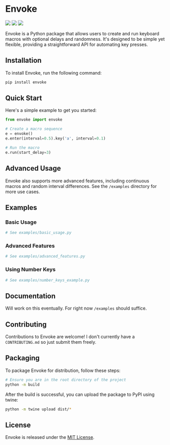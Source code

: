 # Envoke

<a href="https://pepy.tech/project/envoke"><img src="https://img.shields.io/pypi/dw/envoke"></a>
<a href="https://pypi.org/project/envoke"><img src="https://img.shields.io/pypi/v/envoke"></a>
<a href="https://github.com/cowboycodr/envoke"><img src="https://img.shields.io/github/repo-size/cowboycodr/envoke"></a>

Envoke is a Python package that allows users to create and run keyboard macros with optional delays and randomness. It's designed to be simple yet flexible, providing a straightforward API for automating key presses.

## Installation

To install Envoke, run the following command:

```bash
pip install envoke
```

## Quick Start

Here's a simple example to get you started:

```python
from envoke import envoke

# Create a macro sequence
e = envoke()
e.enter(interval=0.5).key('a', interval=0.1)

# Run the macro
e.run(start_delay=3)
```

## Advanced Usage

Envoke also supports more advanced features, including continuous macros and random interval differences. See the `/examples` directory for more use cases.

## Examples

### Basic Usage

```python
# See examples/basic_usage.py
```

### Advanced Features

```python
# See examples/advanced_features.py
```

### Using Number Keys

```python
# See examples/number_keys_example.py
```

## Documentation

Will work on this eventually. For right now `/examples` should suffice.

## Contributing

Contributions to Envoke are welcome! I don't currently have a `CONTRIBUTING.md` so just submit them freely.

## Packaging

To package Envoke for distribution, follow these steps:

```bash
# Ensure you are in the root directory of the project
python -m build
```

After the build is successful, you can upload the package to PyPI using twine:

```bash
python -m twine upload dist/*
```

## License

Envoke is released under the [MIT License](LICENSE).